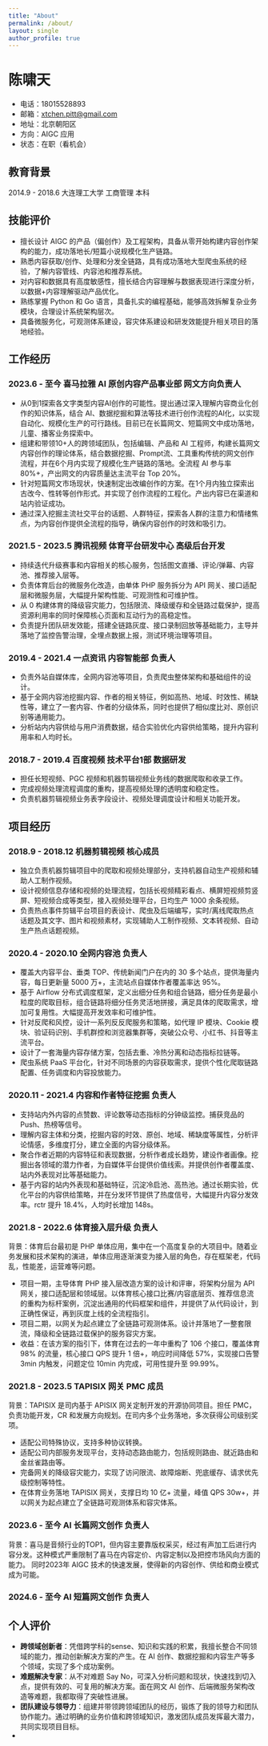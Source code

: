 ```yaml
---
title: "About"
permalink: /about/
layout: single
author_profile: true
---
```


# 陈啸天
- 电话：18015528893
- 邮箱：xtchen.pitt@gmail.com
- 地址：北京朝阳区
- 方向：AIGC 应用
- 状态：在职（看机会）

## 教育背景
2014.9 - 2018.6 大连理工大学 工商管理 本科

## 技能评价
- 擅长设计 AIGC 的产品（偏创作）及工程架构，具备从零开始构建内容创作架构的能力，成功落地长/短篇小说规模化生产链路。
- 熟悉内容获取/创作、处理和分发全链路，具有成功落地大型爬虫系统的经验，了解内容管线、内容池和推荐系统。
- 对内容和数据具有高度敏感性，擅长结合内容理解与数据表现进行深度分析，以数据+内容理解驱动产品优化。
- 熟练掌握 Python 和 Go 语言，具备扎实的编程基础，能够高效拆解复杂业务模块，合理设计系统架构层次。
- 具备微服务化，可观测体系建设，容灾体系建设和研发效能提升相关项目的落地经验。

## 工作经历
### 2023.6 - 至今 喜马拉雅 AI 原创内容产品事业部 网文方向负责人
- 从0到1探索各文字类型内容AI创作的可能性。提出通过深入理解内容商业化创作的知识体系，结合 AI、数据挖掘和算法等技术进行创作流程的AI化，以实现自动化、规模化生产的可行路线。目前已在长篇网文、短篇网文中成功落地，儿童、播客业务探索中。
- 组建和带领10+人的跨领域团队，包括编辑、产品和 AI 工程师，构建长篇网文内容创作的理论体系，结合数据挖掘、Prompt流、工具重构传统的网文创作流程，并在6个月内实现了规模化生产链路的落地。全流程 AI 参与率 80%+，产出网文的内容质量达主流平台 Top 20%。
- 针对短篇网文市场现状，快速制定出改编创作的方案。在1个月内独立探索出古改今、性转等创作形式。并实现了创作流程的工程化。产出内容已在渠道和站内验证成功。
- 通过深入挖掘主流社交平台的话题、人群特征，探索各人群的注意力和情绪焦点，为内容创作提供全流程的指导，确保内容创作的时效和吸引力。

### 2021.5 - 2023.5 腾讯视频 体育平台研发中心 高级后台开发
- 持续迭代升级赛事和内容相关的核心服务，包括图文直播、评论/弹幕、内容池、推荐接入层等。
- 负责体育后台的微服务化改造，由单体 PHP 服务拆分为 API 网关、接口适配层和微服务层，大幅提升架构性能、可观测性和可维护性。
- 从 0 构建体育的降级容灾能力，包括限流、降级缓存和全链路过载保护，提高资源利用率的同时保障核心页面和互动行为的高稳定性。
- 负责提升团队研发效能，搭建全链路灰度、接口录制回放等基础能力，主导并落地了监控告警治理，全埋点数据上报，测试环境治理等项目。

### 2019.4 - 2021.4 一点资讯 内容智能部 负责人
- 负责外站自媒体库，全网内容池等项目，负责爬虫整体架构和基础组件的设计。
- 基于全网内容池挖掘内容、作者的相关特征，例如高热、地域、时效性、稀缺性等，建立了一套内容、作者的分级体系，同时也提供了相似度比对、原创识别等通用能力。
- 分析站内内容供给与用户消费数据，结合实验优化内容供给策略，提升内容利用率和人均时长。

### 2018.7 - 2019.4 百度视频 技术平台1部 数据研发
- 担任长短视频、PGC 视频和机器剪辑视频业务线的数据爬取和收录工作。
- 完成视频处理流程调度的重构，提高视频处理的透明度和稳定性。
- 负责机器剪辑视频业务表字段设计、视频处理调度设计和相关功能开发。

## 项目经历

### 2018.9 - 2018.12 机器剪辑视频 核心成员
- 独立负责机器剪辑项目中的爬取和视频处理部分，支持机器自动生产视频和辅助人工制作视频。
- 设计视频信息存储和视频的处理流程，包括长视频精彩看点、横屏短视频剪竖屏、短视频合成等类型，接入视频处理平台，日均生产 1000 余条视频。
- 负责热点事件剪辑平台项目的表设计、爬虫及后端编写，实时/离线爬取热点话题及其文字、图片和视频素材，实现辅助人工制作视频、文本转视频、自动生产热点话题视频。

### 2020.4 - 2020.10 全网内容池 负责人
- 覆盖大内容平台、垂类 TOP、传统新闻门户在内的 30 多个站点，提供海量内容，每日更新量 5000 万+，主流站点自媒体作者覆盖率达 95%。
- 基于 Airflow 分布式调度框架，定义出细分任务和组合链路，细分任务是最小粒度的爬取目标，组合链路将细分任务灵活地拼接，满足具体的爬取需求，增加可复用性。大幅提高开发效率和可维护性。
- 针对反爬和风控，设计一系列反反爬服务和策略，如代理 IP 模块、Cookie 模块、验证码识别、手机群控和浏览器集群等，突破公众号、小红书、抖音等主流平台。
- 设计了一套海量内容存储方案，包括去重、冷热分离和动态指标拉链等。
- 爬虫系统 PaaS 平台化，针对不同场景的内容获取需求，提供个性化爬取链路配置、任务调度和内容投放能力。

### 2020.11 - 2021.4 内容和作者特征挖掘 负责人
- 支持站内外内容的点赞数、评论数等动态指标的分钟级监控。捕获竞品的 Push、热榜等信号。
- 理解内容主体和分类，挖掘内容的时效、原创、地域、稀缺度等属性，分析评论情感，多维度打分，建立全面的内容分级体系。
- 聚合作者近期的内容特征和表现数据，分析作者成长趋势，建设作者画像。挖掘出各领域的潜力作者，为自媒体平台提供价值线索。并提供创作者覆盖度、站内外表现对比等基础能力。
- 基于内容的站内外表现和基础特征，沉淀冷启池、高热池。通过长期实验，优化平台的内容供给策略，并在分发环节提供了热度信号，大幅提升内容分发效率。rctr 提升 18.4%，人均时长增加 148s。

### 2021.8 - 2022.6 体育接入层升级 负责人
背景：体育后台最初是 PHP 单体应用，集中在一个高度复杂的大项目中。随着业务发展和技术架构的演进，单体应用逐渐演变为接入层的角色，存在框架老，代码乱，性能差，运营难等问题。
- 项目一期，主导体育 PHP 接入层改造方案的设计和评审，将架构分层为 API 网关，接口适配层和领域层。以体育核心接口比赛/内容底层页、推荐信息流的重构为标杆案例，沉淀出通用的代码框架和组件，并提供了从代码设计，到正确性保证，再到灰度上线的全流程指引。
- 项目二期，以网关为起点建立了全链路可观测体系。设计并落地了一整套限流，降级和全链路过载保护的服务容灾方案。
- 收益：在该方案的指引下，体育在过去的一年中重构了 106 个接口，覆盖体育 98% 的流量，核心接口 QPS 提升 1 倍+，响应时间降低 57%，实现接口告警 3min 内触发，问题定位 10min 内完成，可用性提升至 99.99%。

### 2021.8 - 2023.5 TAPISIX 网关 PMC 成员
背景：TAPISIX 是司内基于 APISIX 网关定制开发的开源协同项目。担任 PMC，负责功能开发，CR 和发展方向规划。在司内多个业务落地，多次获得公司级别奖项。
- 适配公司特殊协议，支持多种协议转换。
- 适配公司内部服务发现平台，支持动态路由能力，包括规则路由、就近路由和金丝雀路由等。
- 完备网关的降级容灾能力，实现了访问限流、故障熔断、兜底缓存、请求优先级控制等特性。
- 在体育业务落地 TAPISIX 网关，支撑日均 10 亿+ 流量，峰值 QPS 30w+，并以网关为起点建立了全链路可观测体系和容灾体系。

### 2023.6 - 至今 AI 长篇网文创作 负责人
背景：喜马是音频行业的TOP1，但内容主要靠版权采买，经过有声加工后进行内容分发。这种模式严重限制了喜马在内容定价、内容定制以及把控市场风向方面的能力。 同时2023年 AIGC 技术的快速发展，使得新的内容创作、供给和商业模式成为可能。


### 2024.6 - 至今 AI 短篇网文创作 负责人 

## 个人评价
- **跨领域创新者**：凭借跨学科的sense、知识和实践的积累，我擅长整合不同领域的能力，推动创新解决方案的产生。在 AI 创作、数据挖掘和内容生产等多个领域，实现了多个成功案例。
- **难题解决专家**：从不对难题 Say No，可深入分析问题和现状，快速找到切入点，提供有效的、可复用的解决方案。面在网文 AI 创作、后端微服务架构改造等难题，我都取得了突破性进展。
- **团队建设与领导力**：组建并带领跨领域团队的经历，锻炼了我的领导力和团队协作能力。通过明确的业务价值和跨领域知识，激发团队成员发挥最大潜力，共同实现项目目标。
- 